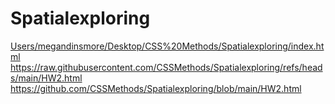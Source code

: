 # Spatialexploring
[Users/megandinsmore/Desktop/CSS%20Methods/Spatialexploring/index.html](https://github.com/CSSMethods/Spatialexploring/blob/main/index.html)
https://raw.githubusercontent.com/CSSMethods/Spatialexploring/refs/heads/main/HW2.html
https://github.com/CSSMethods/Spatialexploring/blob/main/HW2.html
